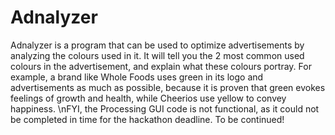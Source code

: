 # Adnalyzer
Adnalyzer is a program that can be used to optimize advertisements by analyzing the colours used in it. It will tell you the 2 most common used colours in the advertisement, and explain what these colours portray. For example, a brand like Whole Foods uses green in its logo and advertisements as much as possible, because it is proven that green evokes feelings of growth and health, while Cheerios use yellow to convey happiness.
\nFYI, the Processing GUI code is not functional, as it could not be completed in time for the hackathon deadline. To be continued!
